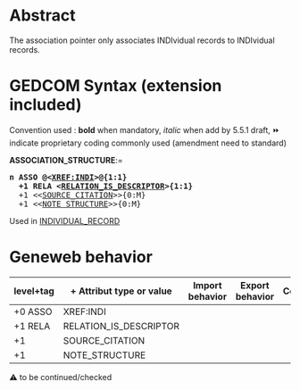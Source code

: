 ﻿# Abstract
The association pointer only associates INDIvidual records to INDIvidual records.


# GEDCOM Syntax (extension included)
Convention used : **bold** when mandatory, _italic_ when add by 5.5.1 draft, &#x23E9; indicate proprietary coding commonly used (amendment need to standard)<br />

**ASSOCIATION_STRUCTURE**:=
<pre>
<b>n ASSO @&lt;<a href=Ged.XREF_INDI.md>XREF:INDI</a>&gt;@{1:1}</b>
<b>  +1 RELA &lt;<a href=Ged.RELATION_IS_DESCRIPTOR.md>RELATION_IS_DESCRIPTOR</a>&gt;{1:1}</b>
  +1 &lt;&lt;<a href=Ged.SOURCE_CITATION.md>SOURCE_CITATION</a>&gt;&gt;{0:M}
  +1 &lt;&lt;<a href=Ged.NOTE_STRUCTURE.md>NOTE_STRUCTURE</a>&gt;&gt;{0:M}
</pre>
Used in <a href=Ged.INDIVIDUAL_RECORD.md>INDIVIDUAL_RECORD</a><br />

# Geneweb behavior

level+tag  | + Attribut type or value | Import behavior | Export behavior  | Comment 
---------- | ------------- | :---------------: | :-----------------:| -----------
+0 ASSO | XREF:INDI | | |
+1 RELA | RELATION_IS_DESCRIPTOR | | |
+1  | SOURCE_CITATION | | |
+1  | NOTE_STRUCTURE | | |

:warning: to be continued/checked


